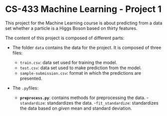 # CS-433 Machine Learning - Project 1
This project for the Machine Learning course is about predicting from a data set whether a particle is a Higgs Boson based on thirty features.

The content of this project is composed of different parts:
- The folder ``data`` contains the data for the project. It is composed of three files:
   - ``train.csv``: data set used for training the model.
   - ``test.csv``: data set used to make prediction from the model.
   - ``sample-submission.csv``: format in which the predictions are presented.
   
- The ``.py``files:
   - __``preprocess.py``__: contains methods for preprocessing the data.
         -``standardize``: standardizes the data.
         -``fit_standardize``: standardizes the data based on *given* mean and standard deviation. 
   
